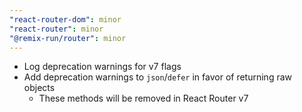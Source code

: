 ```yaml
---
"react-router-dom": minor
"react-router": minor
"@remix-run/router": minor
---
```


- Log deprecation warnings for v7 flags
- Add deprecation warnings to `json`/`defer` in favor of returning raw objects
  - These methods will be removed in React Router v7
